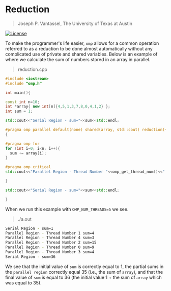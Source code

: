 # Reduction

> Joseph P. Vantassel, The University of Texas at Austin

[![License](https://img.shields.io/badge/license-CC--By--SA--4.0-brightgreen.svg)](https://github.com/jpvantassel/parallel-course/blob/master/LICENSE.md)

To make the programmer's life easier, `omp` allows for a common operation
referred to as a reduction to be done almost automatically without any
complicated use of private and shared variables. Below is an example of where
we calculate the sum of numbers stored in an array in parallel.

> reduction.cpp

```cpp
#include <iostream>
#include "omp.h"

int main(){

const int n=10;
int *array{ new int[n]{4,5,1,3,7,8,0,4,1,2} };
int sum = 1;

std::cout<<"Serial Region - sum="<<sum<<std::endl;

#pragma omp parallel default(none) shared(array, std::cout) reduction(+:sum)
{

#pragma omp for
for (int i=0; i<n; i++){
  sum += array[i];
}

#pragma omp critical
std::cout<<"Parallel Region - Thread Number "<<omp_get_thread_num()<<" sum="<<sum<<std::endl;

}

std::cout<<"Serial Region - sum="<<sum<<std::endl;

}
```

When we run this example with `OMP_NUM_THREADS=5` we see.

>./a.out

```bash
Serial Region - sum=1
Parallel Region - Thread Number 1 sum=4
Parallel Region - Thread Number 4 sum=3
Parallel Region - Thread Number 2 sum=15
Parallel Region - Thread Number 0 sum=9
Parallel Region - Thread Number 3 sum=4
Serial Region - sum=36
```

We see that the initial value of `sum` is correctly equal to 1, the partial sums
in the `parallel region` correctly equal 35 (i.e., the sum of `array`), and that
the final value of `sum` is equal to 36 (the initial value 1 + the sum of
`array` which was equal to 35).
